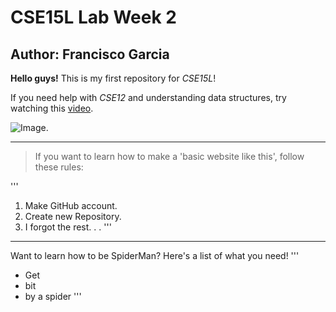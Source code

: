 # CSE15L Lab Week 2

## Author: Francisco Garcia

**Hello guys!** This is my first repository for *CSE15L*!

If you need help with *CSE12* and understanding data structures, try watching this [video](https://www.youtube.com/watch?v=8hly31xKli0).

![Image](https://cdn.idntimes.com/content-images/duniaku/post/20210226/8-0930d22cd3c6be8b3a469ef8d2c5ef59-1a632f682515312b134ca1fb0f3f52f9.jpg).

---

> If you want to learn how to make a 'basic website like this', follow these rules:

'''
1. Make GitHub account.
2. Create new Repository.
3. I forgot the rest. . .
'''

---
Want to learn how to be SpiderMan? Here's a list of what you need!
'''
* Get
* bit
* by a spider
'''





